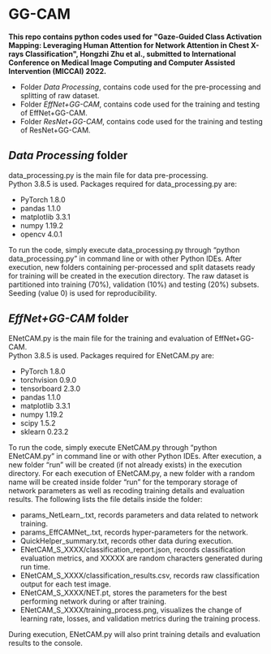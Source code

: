 # GG-CAM

**This repo contains python codes used for "Gaze-Guided Class Activation Mapping: Leveraging Human Attention for Network Attention in Chest X-rays Classification", Hongzhi Zhu et al., submitted to International Conference on Medical Image Computing and Computer Assisted Intervention (MICCAI) 2022.**

- Folder _Data_ _Processing_, contains code used for the pre-processing and splitting of raw dataset.
- Folder _EffNet+GG-CAM_, contains code used for the training and testing of EffNet+GG-CAM.
- Folder _ResNet+GG-CAM_, contains code used for the training and testing of ResNet+GG-CAM.

## _Data_ _Processing_ folder

data_processing.py is the main file for data pre-processing.\
Python 3.8.5 is used. Packages required for data_processing.py are:
- PyTorch 1.8.0
- pandas 1.1.0
- matplotlib 3.3.1
- numpy 1.19.2
- opencv 4.0.1

To run the code, simply execute data_processing.py through “python data_processing.py” in command line or with other Python IDEs. After execution, new folders containing per-processed and split datasets ready for training will be created in the execution directory. The raw dataset is partitioned into training (70%), validation (10%) and testing (20%) subsets. Seeding (value 0) is used for reproducibility.

## _EffNet+GG-CAM_ folder

ENetCAM.py is the main file for the training and evaluation of EffNet+GG-CAM.\
Python 3.8.5 is used. Packages required for ENetCAM.py are:
- PyTorch 1.8.0
- torchvision 0.9.0
- tensorboard 2.3.0
- pandas 1.1.0
- matplotlib 3.3.1
- numpy 1.19.2
- scipy 1.5.2
- sklearn 0.23.2

To run the code, simply execute ENetCAM.py through “python ENetCAM.py” in command line or with other Python IDEs. After execution, a new folder “run” will be created (if not already exists) in the execution directory. For each execution of ENetCAM.py, a new folder with a random name will be created inside folder “run” for the temporary storage of network parameters as well as recoding training details and evaluation results. The following lists the file details inside the folder:
- params_NetLearn_.txt, records parameters and data related to network training.
- params_EffCAMNet_.txt, records hyper-parameters for the network.
- QuickHelper_summary.txt, records other data during execution.
- ENetCAM_S_XXXX/classification_report.json, records classification evaluation metrics, and XXXXX are random characters generated during run time.
- ENetCAM_S_XXXX/classification_results.csv, records raw classification output for each test image.
- ENetCAM_S_XXXX/NET.pt, stores the parameters for the best performing network during or after training.
- ENetCAM_S_XXXX/training_process.png, visualizes the change of learning rate, losses, and validation metrics during the training process.

During execution, ENetCAM.py will also print training details and evaluation results to the console.
